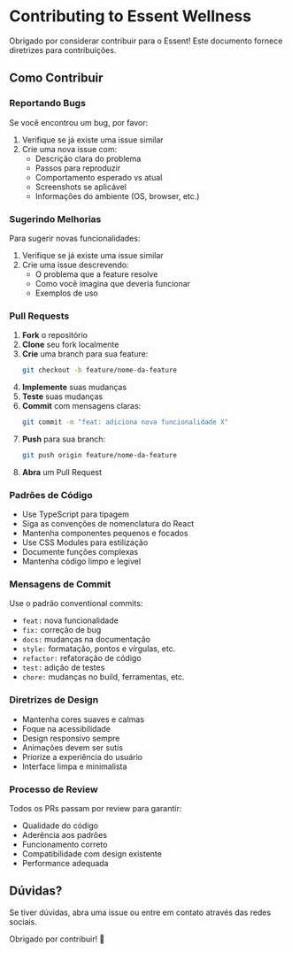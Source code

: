 # Contributing to Essent Wellness

Obrigado por considerar contribuir para o Essent! Este documento fornece diretrizes para contribuições.

## Como Contribuir

### Reportando Bugs

Se você encontrou um bug, por favor:

1. Verifique se já existe uma issue similar
2. Crie uma nova issue com:
   - Descrição clara do problema
   - Passos para reproduzir
   - Comportamento esperado vs atual
   - Screenshots se aplicável
   - Informações do ambiente (OS, browser, etc.)

### Sugerindo Melhorias

Para sugerir novas funcionalidades:

1. Verifique se já existe uma issue similar
2. Crie uma issue descrevendo:
   - O problema que a feature resolve
   - Como você imagina que deveria funcionar
   - Exemplos de uso

### Pull Requests

1. **Fork** o repositório
2. **Clone** seu fork localmente
3. **Crie** uma branch para sua feature:
   ```bash
   git checkout -b feature/nome-da-feature
   ```
4. **Implemente** suas mudanças
5. **Teste** suas mudanças
6. **Commit** com mensagens claras:
   ```bash
   git commit -m "feat: adiciona nova funcionalidade X"
   ```
7. **Push** para sua branch:
   ```bash
   git push origin feature/nome-da-feature
   ```
8. **Abra** um Pull Request

### Padrões de Código

- Use TypeScript para tipagem
- Siga as convenções de nomenclatura do React
- Mantenha componentes pequenos e focados
- Use CSS Modules para estilização
- Documente funções complexas
- Mantenha código limpo e legível

### Mensagens de Commit

Use o padrão conventional commits:

- `feat:` nova funcionalidade
- `fix:` correção de bug
- `docs:` mudanças na documentação
- `style:` formatação, pontos e vírgulas, etc.
- `refactor:` refatoração de código
- `test:` adição de testes
- `chore:` mudanças no build, ferramentas, etc.

### Diretrizes de Design

- Mantenha cores suaves e calmas
- Foque na acessibilidade
- Design responsivo sempre
- Animações devem ser sutis
- Priorize a experiência do usuário
- Interface limpa e minimalista

### Processo de Review

Todos os PRs passam por review para garantir:

- Qualidade do código
- Aderência aos padrões
- Funcionamento correto
- Compatibilidade com design existente
- Performance adequada

## Dúvidas?

Se tiver dúvidas, abra uma issue ou entre em contato através das redes sociais.

Obrigado por contribuir! 🙏
